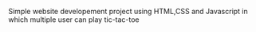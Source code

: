 Simple website developement project using HTML,CSS and Javascript in which multiple user can play tic-tac-toe
